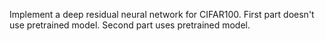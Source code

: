 Implement a deep residual neural network for CIFAR100.
First part doesn't use pretrained model.
Second part uses pretrained model.
